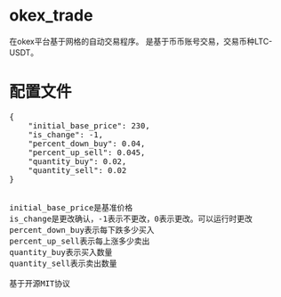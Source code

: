 # okex_trade

在okex平台基于网格的自动交易程序。
是基于币币账号交易，交易币种LTC-USDT。

# 配置文件

<pre>
{
    "initial_base_price": 230,
    "is_change": -1,
    "percent_down_buy": 0.04,
    "percent_up_sell": 0.045,
    "quantity_buy": 0.02,
    "quantity_sell": 0.02
}
</code>

initial_base_price是基准价格
is_change是更改确认，-1表示不更改，0表示更改。可以运行时更改
percent_down_buy表示每下跌多少买入
percent_up_sell表示每上涨多少卖出
quantity_buy表示买入数量
quantity_sell表示卖出数量

基于开源MIT协议

